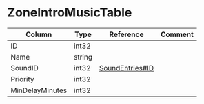 # ZoneIntroMusicTable

| Column | Type | Reference | Comment |
|--------|------|-----------|---------|
|ID|int32|||
|Name|string|||
|SoundID|int32|[SoundEntries#ID](SoundEntries.md)||
|Priority|int32|||
|MinDelayMinutes|int32|||
